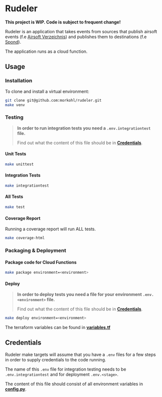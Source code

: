 # Rudeler

**This project is WIP. Code is subject to frequent change!**

Rudeler is an application that takes events from sources that publish airsoft events (f.e [Airsoft Verzeichnis](https://www.airsoft-verzeichnis.de/)) and publishes them to destinations (f.e [Spond](https://spond.com)). 

The application runs as a cloud function.

## Usage

### Installation

To clone and install a virtual environment:

```sh
git clone git@github.com:morkohl/rudeler.git
make venv
```


### Testing

> **In order to run integration tests you need a `.env.integrationtest` file.**
> 
> Find out what the content of this file should be in **[Credentials](#credentials)**.

#### Unit Tests

```sh
make unittest
```

#### Integration Tests

```sh
make integrationtest
```

#### All Tests

```sh
make test 
```

#### Coverage Report

Running a coverage report will run ALL tests.

```sh
make coverage-html
```

### Packaging & Deployment

#### Package code for Cloud Functions

```sh
make package environment=<environment>
```

#### Deploy

> **In order to deploy tests you need a file for your environment `.env.<environment>` file.**
>
> Find out what the content of this file should be in **[Credentials](#credentials)**.

```sh
make deploy environment=<environment>
```

The terraform variables can be found in **[variables.tf](terraform/variables.tf)**

## Credentials

Rudeler make targets will assume that you have a `.env` files for a few steps in order to supply credentials to the code running.

The name of this `.env` file for integration testing needs to be `.env.integrationtest` and for deployment `.env.<stage>`.

The content of this file should consist of all environment variables in **[config.py](src/rudeler/config.py)**.

